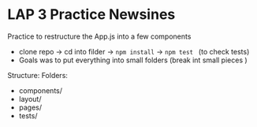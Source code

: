 # LAP 3 Practice Newsines 

Practice to restructure the App.js into a few components

- clone repo -> cd into filder -> `npm install` -> `npm test ` (to check tests)
- Goals was to put everything into small folders (break int small pieces )


Structure: 
Folders:
- components/
- layout/
- pages/
- tests/


